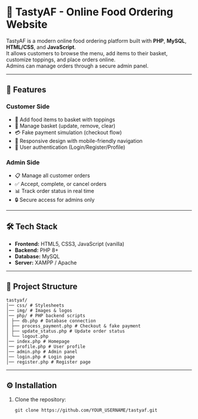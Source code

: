 # 🍔 TastyAF - Online Food Ordering Website

TastyAF is a modern online food ordering platform built with **PHP**, **MySQL**, **HTML/CSS**, and **JavaScript**.  
It allows customers to browse the menu, add items to their basket, customize toppings, and place orders online.  
Admins can manage orders through a secure admin panel.

---

## 🚀 Features

### Customer Side
- 🛒 Add food items to basket with toppings  
- 🔄 Manage basket (update, remove, clear)  
- 💳 Fake payment simulation (checkout flow)  
- 📱 Responsive design with mobile-friendly navigation  
- 👤 User authentication (Login/Register/Profile)  

### Admin Side
- 📋 Manage all customer orders  
- ✅ Accept, complete, or cancel orders  
- 📊 Track order status in real time  
- 🔒 Secure access for admins only  

---

## 🛠️ Tech Stack
- **Frontend:** HTML5, CSS3, JavaScript (vanilla)  
- **Backend:** PHP 8+  
- **Database:** MySQL  
- **Server:** XAMPP / Apache  

---

## 📂 Project Structure

```
tastyaf/
│── css/ # Stylesheets
│── img/ # Images & logos
│── php/ # PHP backend scripts
│ ├── db.php # Database connection
│ ├── process_payment.php # Checkout & fake payment
│ ├── update_status.php # Update order status
│ └── logout.php
│── index.php # Homepage
│── profile.php # User profile
│── admin.php # Admin panel
│── login.php # Login page
│── register.php # Register page
```

---

## ⚙️ Installation

1. Clone the repository:
   ```
   git clone https://github.com/YOUR_USERNAME/tastyaf.git
   ```
